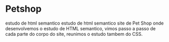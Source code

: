 # Petshop
estudo de html  semantico 
estudo de html semantico site de Pet Shop onde desenvolvemos o estudo de HTML semantico, vimos passo a passo de cada parte do corpo 
do site, reunimos o estudo tambem do CSS.
